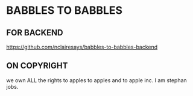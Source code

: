 # BABBLES TO BABBLES
## FOR BACKEND
https://github.com/nclairesays/babbles-to-babbles-backend
## ON COPYRIGHT
we own ALL the rights to apples to apples and to apple inc. I am stephan jobs.
